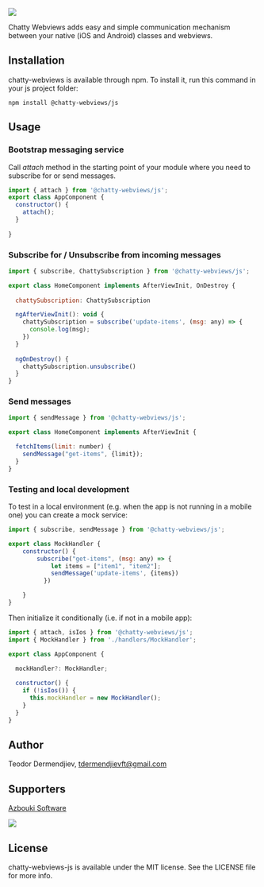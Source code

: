 ![](https://raw.githubusercontent.com/tdermendjiev/ChattyWebviews/main/assets/logo.png?token=GHSAT0AAAAAAB27RDB2OAYVTOSXSULIUEMWZAIRWCA)

Chatty Webviews adds easy and simple communication mechanism between your native (iOS and Android) classes and webviews. 

## Installation

chatty-webviews is available through npm. To install
it, run this command in your js project folder:

```shell
npm install @chatty-webviews/js
```

## Usage 

### Bootstrap messaging service
Call *attach* method in the starting point of your module where you need to subscribe for or send messages.

```js
import { attach } from '@chatty-webviews/js';
export class AppComponent {
  constructor() {
    attach();  
  }
  
}
```

### Subscribe for / Unsubscribe from incoming messages

```js
import { subscribe, ChattySubscription } from '@chatty-webviews/js';

export class HomeComponent implements AfterViewInit, OnDestroy {
  
  chattySubscription: ChattySubscription

  ngAfterViewInit(): void {
    chattySubscription = subscribe('update-items', (msg: any) => {
      console.log(msg);
    })
  }
  
  ngOnDestroy() {
    chattySubscription.unsubscribe()
  }
}
```

### Send messages 


```js
import { sendMessage } from '@chatty-webviews/js';

export class HomeComponent implements AfterViewInit {

  fetchItems(limit: number) {
    sendMessage("get-items", {limit});
  }
}
```

### Testing and local development
To test in a local environment (e.g. when the app is not running in a mobile one) you can create a mock service:

```js
import { subscribe, sendMessage } from '@chatty-webviews/js';

export class MockHandler {
    constructor() {
        subscribe("get-items", (msg: any) => {
            let items = ["item1", "item2"];
            sendMessage('update-items', {items})
          })

    }
}
```

Then initialize it conditionally (i.e. if not in a mobile app):

```js
import { attach, isIos } from '@chatty-webviews/js';
import { MockHandler } from './handlers/MockHandler';

export class AppComponent {

  mockHandler?: MockHandler;
  
  constructor() {
    if (!isIos()) {
      this.mockHandler = new MockHandler();
    }
  }
}
```

## Author

Teodor Dermendjiev, tdermendjievft@gmail.com

## Supporters

[Azbouki Software](https://www.azbouki.com/)

![](https://www.azbouki.com/assets/img/azbouki-logo-dark.svg)

## License

chatty-webviews-js is available under the MIT license. See the LICENSE file for more info.





